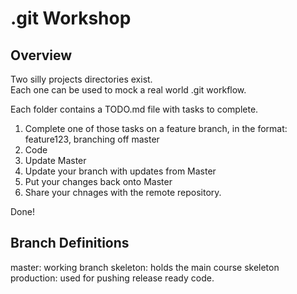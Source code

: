 .git Workshop
================

Overview
------------
Two silly projects directories exist.  
Each one can be used to mock a real world .git workflow. 

Each folder contains a TODO.md file with tasks to complete. 

1. Complete one of those tasks on a feature branch, in the format: feature123, branching off master
2. Code
3. Update Master
4. Update your branch with updates from Master
5. Put your changes back onto Master
6. Share your chnages with the remote repository. 

Done! 

Branch Definitions
--------------------

master: working branch
skeleton: holds the main course skeleton
production: used for pushing release ready code. 
